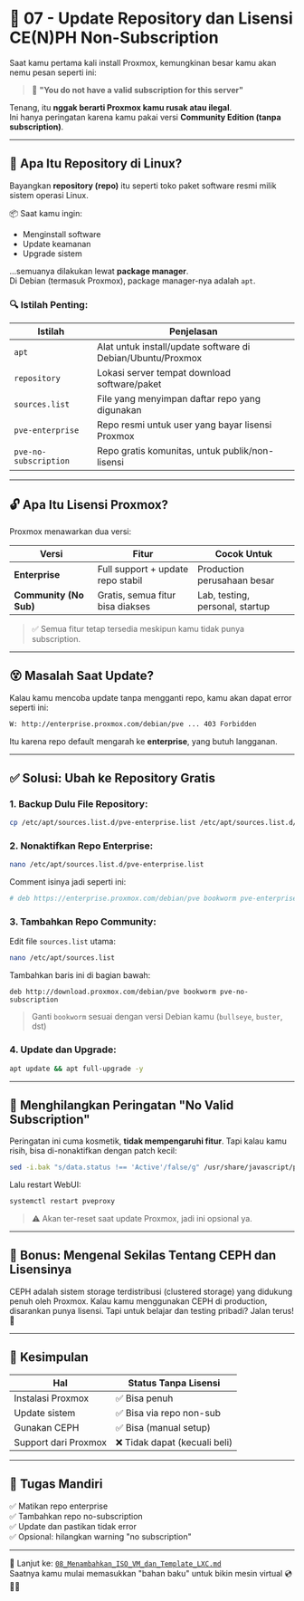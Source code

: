 # 🔧 07 - Update Repository dan Lisensi CE(N)PH Non-Subscription

Saat kamu pertama kali install Proxmox, kemungkinan besar kamu akan nemu pesan seperti ini:

> 🔴 **"You do not have a valid subscription for this server"**

Tenang, itu **nggak berarti Proxmox kamu rusak atau ilegal**.  
Ini hanya peringatan karena kamu pakai versi **Community Edition (tanpa subscription)**.

---

## 🧠 Apa Itu Repository di Linux?

Bayangkan **repository (repo)** itu seperti toko paket software resmi milik sistem operasi Linux.

📦 Saat kamu ingin:
- Menginstall software
- Update keamanan
- Upgrade sistem

…semuanya dilakukan lewat **package manager**.  
Di Debian (termasuk Proxmox), package manager-nya adalah `apt`.

### 🔍 Istilah Penting:

| Istilah       | Penjelasan                                                                 |
|---------------|-----------------------------------------------------------------------------|
| `apt`         | Alat untuk install/update software di Debian/Ubuntu/Proxmox                 |
| `repository`  | Lokasi server tempat download software/paket                                |
| `sources.list`| File yang menyimpan daftar repo yang digunakan                              |
| `pve-enterprise` | Repo resmi untuk user yang bayar lisensi Proxmox                         |
| `pve-no-subscription` | Repo gratis komunitas, untuk publik/non-lisensi                     |

---

## 🔓 Apa Itu Lisensi Proxmox?

Proxmox menawarkan dua versi:

| Versi                 | Fitur                      | Cocok Untuk             |
|-----------------------|----------------------------|--------------------------|
| **Enterprise**        | Full support + update repo stabil | Production perusahaan besar |
| **Community (No Sub)**| Gratis, semua fitur bisa diakses | Lab, testing, personal, startup |

> ✅ Semua fitur tetap tersedia meskipun kamu tidak punya subscription.

---

## 😵 Masalah Saat Update?

Kalau kamu mencoba update tanpa mengganti repo, kamu akan dapat error seperti ini:

```bash
W: http://enterprise.proxmox.com/debian/pve ... 403 Forbidden
````

Itu karena repo default mengarah ke **enterprise**, yang butuh langganan.

---

## ✅ Solusi: Ubah ke Repository Gratis

### 1. Backup Dulu File Repository:

```bash
cp /etc/apt/sources.list.d/pve-enterprise.list /etc/apt/sources.list.d/pve-enterprise.list.backup
```

### 2. Nonaktifkan Repo Enterprise:

```bash
nano /etc/apt/sources.list.d/pve-enterprise.list
```

Comment isinya jadi seperti ini:

```bash
# deb https://enterprise.proxmox.com/debian/pve bookworm pve-enterprise
```

### 3. Tambahkan Repo Community:

Edit file `sources.list` utama:

```bash
nano /etc/apt/sources.list
```

Tambahkan baris ini di bagian bawah:

```
deb http://download.proxmox.com/debian/pve bookworm pve-no-subscription
```

> Ganti `bookworm` sesuai dengan versi Debian kamu (`bullseye`, `buster`, dst)

### 4. Update dan Upgrade:

```bash
apt update && apt full-upgrade -y
```

---

## 🧼 Menghilangkan Peringatan "No Valid Subscription"

Peringatan ini cuma kosmetik, **tidak mempengaruhi fitur**. Tapi kalau kamu risih, bisa di-nonaktifkan dengan patch kecil:

```bash
sed -i.bak "s/data.status !== 'Active'/false/g" /usr/share/javascript/proxmox-widget-toolkit/proxmoxlib.js
```

Lalu restart WebUI:

```bash
systemctl restart pveproxy
```

> ⚠️ Akan ter-reset saat update Proxmox, jadi ini opsional ya.

---

## 🧠 Bonus: Mengenal Sekilas Tentang CEPH dan Lisensinya

CEPH adalah sistem storage terdistribusi (clustered storage) yang didukung penuh oleh Proxmox.
Kalau kamu menggunakan CEPH di production, disarankan punya lisensi.
Tapi untuk belajar dan testing pribadi? Jalan terus! 💪

---

## 📘 Kesimpulan

| Hal                  | Status Tanpa Lisensi         |
| -------------------- | ---------------------------- |
| Instalasi Proxmox    | ✅ Bisa penuh                 |
| Update sistem        | ✅ Bisa via repo non-sub      |
| Gunakan CEPH         | ✅ Bisa (manual setup)        |
| Support dari Proxmox | ❌ Tidak dapat (kecuali beli) |

---

## 🎯 Tugas Mandiri

✅ Matikan repo enterprise   
✅ Tambahkan repo no-subscription   
✅ Update dan pastikan tidak error   
✅ Opsional: hilangkan warning "no subscription"   

---

📍 Lanjut ke: [`08_Menambahkan_ISO_VM_dan_Template_LXC.md`](08_Menambahkan_ISO_VM_dan_Template_LXC.md)   
Saatnya kamu mulai memasukkan "bahan baku" untuk bikin mesin virtual 💿👨‍💻

